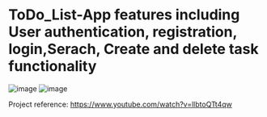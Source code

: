 # ToDo_List-App features including User authentication, registration, login,Serach, Create and delete task functionality
![image](https://user-images.githubusercontent.com/85700971/188222090-38b2f0f2-4af8-4790-b0b4-d3a6bd24712d.png)
![image](https://user-images.githubusercontent.com/85700971/188222193-3cc00706-1bf3-4150-ba4c-c301f0ce7433.png)

Project reference: 
https://www.youtube.com/watch?v=llbtoQTt4qw






